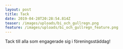 ```yaml
---
layout: post
title: Tack
date: 2019-04-28T20:28:54.814Z
teaser: /images/uploads/bi_och_gullregn.png
feature: /images/uploads/bi_och_gullregn_feature.png
---
```

Tack till alla som engagerade sig i föreningsstäddag!
